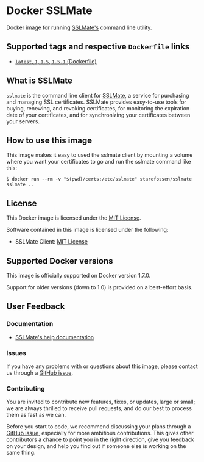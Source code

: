 # Docker SSLMate

Docker image for running [SSLMate's](https://sslmate.com) command line utility.

## Supported tags and respective `Dockerfile` links

* [`latest`, `1`, `1.5`, `1.5.1` (Dockerfile)](https://github.com/Starefossen/docker-sslmate/blob/master/Dockerfile)

## What is SSLMate

`sslmate` is the command line client for [SSLMate](https://sslmate.com), a
service for purchasing and managing SSL certificates. SSLMate provides
easy-to-use tools for buying, renewing, and revoking certificates, for
monitoring the expiration date of your certificates, and for synchronizing your
certificates between your servers.

## How to use this image

This image makes it easy to used the sslmate client by mounting a volume where you want your certificates to go and run the sslmate command like this:

```
$ docker run --rm -v "$(pwd)/certs:/etc/sslmate" starefossen/sslmate sslmate ..
```

## License

This Docker image is licensed under the [MIT License](https://github.com/Starefossen/docker-sslmate/blob/master/LICENSE).

Software contained in this image is licensed under the following:

* SSLMate Client: [MIT License](https://github.com/SSLMate/sslmate/blob/master/COPYING)

## Supported Docker versions

This image is officially supported on Docker version 1.7.0.

Support for older versions (down to 1.0) is provided on a best-effort basis.

## User Feedback

### Documentation

* [SSLMate's help documentation](https://sslmate.com/help)

### Issues

If you have any problems with or questions about this image, please contact us
through a [GitHub issue](https://github.com/Starefossen/docker-sslmate/issues).

### Contributing

You are invited to contribute new features, fixes, or updates, large or small;
we are always thrilled to receive pull requests, and do our best to process them
as fast as we can.

Before you start to code, we recommend discussing your plans through a [GitHub
issue](https://github.com/Starefossen/docker-sslmate/issues), especially
for more ambitious contributions. This gives other contributors a chance to
point you in the right direction, give you feedback on your design, and help
you find out if someone else is working on the same thing.
